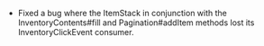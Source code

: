 * Fixed a bug where the ItemStack in conjunction with the InventoryContents#fill and Pagination#addItem methods lost its
  InventoryClickEvent consumer.